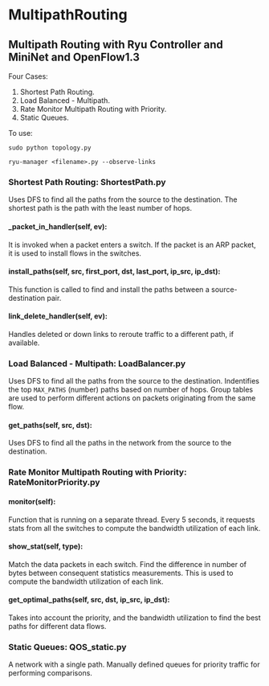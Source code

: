 # MultipathRouting

## Multipath Routing with Ryu Controller and MiniNet and OpenFlow1.3

Four Cases:
1. Shortest Path Routing.
2. Load Balanced - Multipath.
3. Rate Monitor Multipath Routing with Priority.
4. Static Queues.

To use:

```
sudo python topology.py
```
```
ryu-manager <filename>.py --observe-links
```

### Shortest Path Routing: ShortestPath.py

Uses DFS to find all the paths from the source to the destination.
The shortest path is the path with the least number of hops.

#### _packet_in_handler(self, ev):

It is invoked when a packet enters a switch. If the packet is an ARP packet, it is used to install flows in the switches.

#### install_paths(self, src, first_port, dst, last_port, ip_src, ip_dst):

This function is called to find and install the paths between a source-destination pair.

#### link_delete_handler(self, ev):

Handles deleted or down links to reroute traffic to a different path, if available.


### Load Balanced - Multipath: LoadBalancer.py

Uses DFS to find all the paths from the source to the destination.
Indentifies the top `MAX_PATHS` (number) paths based on number of hops.
Group tables are used to perform different actions on packets originating from the same flow.

#### get_paths(self, src, dst):

Uses DFS to find all the paths in the network from the source to the destination.


### Rate Monitor Multipath Routing with Priority: RateMonitorPriority.py

#### monitor(self):

Function that is running on a separate thread.
Every 5 seconds, it requests stats from all the switches to compute the bandwidth utilization of each link.

#### show_stat(self, type):

Match the data packets in each switch. Find the difference in number of bytes between consequent statistics measurements. This is used to compute the bandwidth utilization of each link.


#### get_optimal_paths(self, src, dst, ip_src, ip_dst):

Takes into account the priority, and the bandwidth utilization to find the best paths for different data flows.


### Static Queues: QOS_static.py

A network with a single path. Manually defined queues for priority traffic for performing comparisons.
